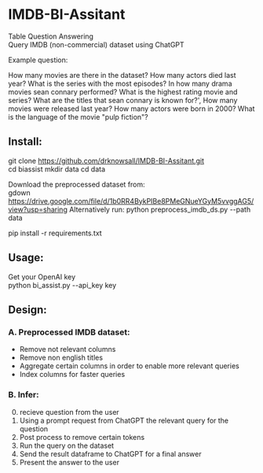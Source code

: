 # IMDB-BI-Assitant
Table Question Answering<br>
Query IMDB (non-commercial) dataset using ChatGPT

Example question:

How many movies are there in the dataset?
How many actors died last year?
What is the series with the most episodes?
In how many drama movies sean connary performed?
What is the highest rating movie and series?
What are the titles that sean connary is known for?',
How many movies were released last year?
How many actors were born in 2000?
What is the language of the movie "pulp fiction"?
             
## Install:
git clone https://github.com/drknowsall/IMDB-BI-Assitant.git<br>
cd biassist
mkdir data 
cd data

Download the preprocessed dataset from:<br>
gdown https://drive.google.com/file/d/1b0RR4BykPIBe8PMeGNueYGyM5vvggAG5/view?usp=sharing
Alternatively run: python preprocess_imdb_ds.py --path data

pip install -r requirements.txt<br>

## Usage:
Get your OpenAI key<br>
python bi_assist.py --api_key key

## Design:
### A.  Preprocessed IMDB dataset:
  
  - Remove not relevant columns
  - Remove non english titles
  - Aggregate certain columns in order to enable more relevant queries
  - Index columns for faster queries

### B.  Infer:
  0. recieve question from the user
  1. Using a prompt request from ChatGPT the relevant query for the question
  2. Post process to remove certain tokens
  3. Run the query on the dataset
  4. Send the result dataframe to ChatGPT for a final answer
  5. Present the answer to the user

   
